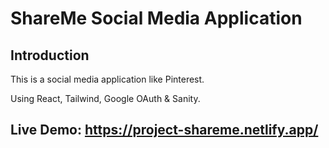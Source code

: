 # ShareMe Social Media Application

## Introduction
This is a social media application like Pinterest.

Using React, Tailwind, Google OAuth & Sanity. 

## Live Demo: https://project-shareme.netlify.app/
